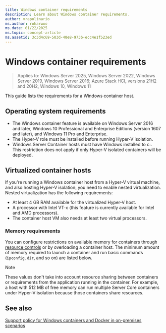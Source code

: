 ```yaml
---
title: Windows container requirements
description: Learn about Windows container requirements.
author: vrapolinario
ms.author: roharwoo
ms.date: 01/22/2025
ms.topic: concept-article
ms.assetid: 3c3d4c69-503d-40e8-973b-ecc4e1f523ed
---
```

# Windows container requirements

> Applies to: Windows Server 2025, Windows Server 2022, Windows Server 2019, Windows Server 2016; Azure Stack HCI, versions 21H2 and 20H2, Windows 10, Windows 11

This guide lists the requirements for a Windows container host.

## Operating system requirements

- The Windows container feature is available on Windows Server 2016 and later, Windows 10 Professional and Enterprise Editions (version 1607 and later), and Windows 11 Pro and Enterprise.
- The Hyper-V role must be installed before running Hyper-V isolation.
- Windows Server Container hosts must have Windows installed to c:\. This restriction does not apply if only Hyper-V isolated containers will be deployed.

## Virtualized container hosts

If you're running a Windows container host from a Hyper-V virtual machine, and also hosting Hyper-V isolation, you need to enable nested virtualization. Nested virtualization has the following requirements:

- At least 4 GB RAM available for the virtualized Hyper-V host.
- A processor with Intel VT-x (this feature is currently available for Intel and AMD processors).
- The container host VM also needs at least two virtual processors.

### Memory requirements

You can configure restrictions on available memory for containers through [resource controls](../manage-containers/resource-controls.md) or by overloading a container host. The minimum amount of memory required to launch a container and run basic commands (`ipconfig`, `dir`, and so on) are listed below.

> [!NOTE]
> These values don't take into account resource sharing between containers or requirements from the application running in the container. For example, a host with 512 MB of free memory can run multiple Server Core containers under Hyper-V isolation because those containers share resources.

## See also

[Support policy for Windows containers and Docker in on-premises scenarios](/troubleshoot/windows-server/containers/support-for-windows-containers-docker-on-premises-scenarios)
